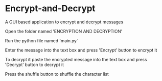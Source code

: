 # Encrypt-and-Decrypt
A GUI based application to encrypt and decrypt messages

Open the folder named 'ENCRYPTION AND DECRYPTION'

Run the python file named 'main.py'

Enter the message into the text box and press 'Encrypt' button to encrypt it

To decrypt it paste the encrypted message into the text box and press 'Decrypt' button to decrypt it

Press the shuffle button to shuffle the character list
